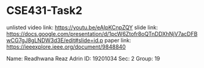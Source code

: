 # CSE431-Task2
unlisted video link: https://youtu.be/eAIpKCnpZQY
slide link: https://docs.google.com/presentation/d/1pcW6Ztofr8oQTnDDXhNjV7acDFBwCG7gJ8gLNDW3d3E/edit#slide=id.p
paper link: https://ieeexplore.ieee.org/document/9848840

Name: Readhwana Reaz Adrin 
ID: 19201034
Sec: 2
Group: 19

